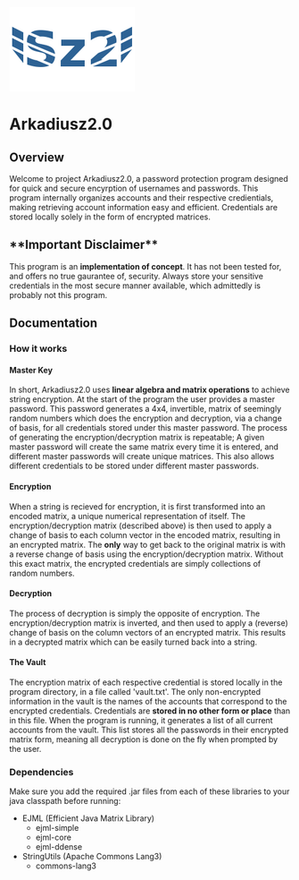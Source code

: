 <img src=https://github.com/kyle2277/Arkadiusz2.0/blob/master/Arkadiusz2.0_logo.png width="225" height="150"></img>
# Arkadiusz2.0
## Overview
Welcome to project Arkadiusz2.0, a password protection program designed for quick and secure encyrption of usernames and passwords. This program internally organizes accounts and their respective credientials, making retrieving account information easy and efficient. Credentials are stored locally solely in the form of encrypted matrices.
## \*\*Important Disclaimer\*\*
This program is an __implementation of concept__. It has not been tested for, and offers no true gaurantee of, security. Always store your sensitive credentials in the most secure manner available, which admittedly is probably not this program.
## Documentation
### How it works
#### Master Key
In short, Arkadiusz2.0 uses __linear algebra and matrix operations__ to achieve string encryption. At the start of the program the user provides a master password. This password generates a 4x4, invertible, matrix of seemingly random numbers which does the encryption and decryption, via a change of basis, for all credentials stored under this master password. The process of generating the encryption/decryption matrix is repeatable; A given master password will create the same matrix every time it is entered, and different master passwords will create unique matrices. This also allows different credentials to be stored under different master passwords.
#### Encryption
When a string is recieved for encryption, it is first transformed into an encoded matrix, a unique numerical representation of itself. The encryption/decryption matrix (described above) is then used to apply a change of basis to each column vector in the encoded matrix, resulting in an encrypted matrix. The __only__ way to get back to the original matrix is with a reverse change of basis using the encryption/decryption matrix. Without this exact matrix, the encrypted credentials are simply collections of random numbers.
#### Decryption
The process of decryption is simply the opposite of encryption. The encryption/decryption matrix is inverted, and then used to apply a (reverse) change of basis on the column vectors of an encrypted matrix. This results in a decrypted matrix which can be easily turned back into a string.
#### The Vault
The encryption matrix of each respective credential is stored locally in the program directory, in a file called 'vault.txt'. The only non-encrypted information in the vault is the names of the accounts that correspond to the encrypted credentials. Credentials are __stored in no other form or place__ than in this file. When the program is running, it generates a list of all current accounts from the vault. This list stores all the passwords in their encrypted matrix form, meaning all decryption is done on the fly when prompted by the user.
### Dependencies
Make sure you add the required .jar files from each of these libraries to your java classpath before running:
* EJML (Efficient Java Matrix Library)
  * ejml-simple
  * ejml-core
  * ejml-ddense
* StringUtils (Apache Commons Lang3)
  * commons-lang3
